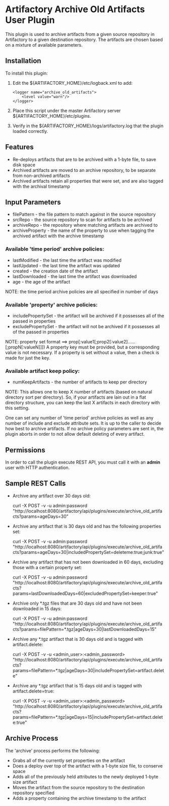Artifactory Archive Old Artifacts User Plugin
=============================================

This plugin is used to archive artifacts from a given source repository in
Artifactory to a given destination repository. The artifacts are chosen based on
a mixture of available parameters.

Installation
------------

To install this plugin:

1. Edit the ${ARTIFACTORY_HOME}/etc/logback.xml to add:

    ```
    <logger name="archive_old_artifacts">
        <level value="warn"/>
    </logger>
    ```

2. Place this script under the master Artifactory server ${ARTIFACTORY_HOME}/etc/plugins.
3. Verify in the ${ARTIFACTORY_HOME}/logs/artifactory.log that the plugin loaded correctly.

Features
--------

- Re-deploys artifacts that are to be archived with a 1-byte file, to save disk space
- Archived artifacts are moved to an archive repository, to be separate from non-archived artifacts
- Archived artifacts retain all properties that were set, and are also tagged with the archival timestamp

Input Parameters
----------------

- filePattern - the file pattern to match against in the source repository
- srcRepo - the source repository to scan for artifacts to be archived
- archiveRepo - the repository where matching artifacts are archived to
- archiveProperty - the name of the property to use when tagging the archived artifact with the archive timestamp

### Available 'time period' archive policies:

- lastModified - the last time the artifact was modified
- lastUpdated - the last time the artifact was updated
- created - the creation date of the artifact
- lastDownloaded - the last time the artifact was downloaded
- age - the age of the artifact

NOTE: the time period archive policies are all specified in number of days

### Available 'property' archive policies:

- includePropertySet - the artifact will be archived if it possesses all of the passed in properties
- excludePropertySet - the artifact will not be archived if it possesses all of the passed in properties

NOTE: property set format ==> prop[:value1[;prop2[:value2]......[;propN[:valueN]]])
A property key must be provided, but a corresponding value is not necessary.
If a property is set without a value, then a check is made for just the key.

### Available artifact keep policy:
- numKeepArtifacts - the number of artifacts to keep per directory

NOTE: This allows one to keep X number of artifacts (based on natural directory sort per directory). So, if your artifacts are lain out in a flat directory structure, you can keep the last X artifacts in each directory with this setting.

One can set any number of 'time period' archive policies as well as any number of include and exclude attribute sets. It is up to the caller to decide how best to archive artifacts. If no archive policy parameters are sent in, the plugin aborts in order to not allow default deleting of every artifact.

Permissions
------------

In order to call the plugin execute REST API, you must call it with an **admin** user with HTTP authentication.

Sample REST Calls
-----------------

- Archive any artifact over 30 days old:

    curl -X POST -v -u admin:password "http://localhost:8080/artifactory/api/plugins/execute/archive\_old_artifacts?params=ageDays=30"
- Archive any artifact that is 30 days old and has the following properties set:

    curl -X POST -v -u admin:password "http://localhost:8080/artifactory/api/plugins/execute/archive\_old_artifacts?params=ageDays=30|includedPropertySet=deleteme:true;junk:true"
- Archive any artifact that has not been downloaded in 60 days, excluding those with a certain property set:

    curl -X POST -v -u admin:password "http://localhost:8080/artifactory/api/plugins/execute/archive\_old_artifacts?params=lastDownloadedDays=60|excludedPropertySet=keeper:true"
- Archive only *.tgz files that are 30 days old and have not been downloaded in 15 days:

    curl -X POST -v -u admin:password "http://localhost:8080/artifactory/api/plugins/execute/archive\_old_artifacts?params=filePattern=*.tgz|ageDays=30|lastDownloadedDays=15"
- Archive any *.tgz artifact that is 30 days old and is tagged with artifact.delete:

    curl -X POST -v -u <admin_user>:<admin_password> "http://localhost:8080/artifactory/api/plugins/execute/archive_old_artifacts?params=filePattern=*.tgz|ageDays=30|includePropertySet=artifact.delete"
- Archive any *.tgz artifact that is 15 days old and is tagged with artifact.delete=true:

    curl -X POST -v -u <admin_user>:<admin_password> "http://localhost:8080/artifactory/api/plugins/execute/archive_old_artifacts?params=filePattern=*.tgz|ageDays=15|includePropertySet=artifact.delete:true"

Archive Process
---------------

The 'archive' process performs the following:

- Grabs all of the currently set properties on the artifact
- Does a deploy over top of the artifact with a 1-byte size file, to conserve space
- Adds all of the previously held attributes to the newly deployed 1-byte size artifact
- Moves the artifact from the source repository to the destination repository specified
- Adds a property containing the archive timestamp to the artifact
